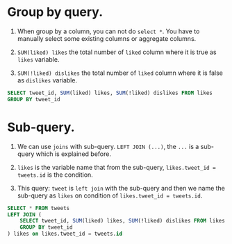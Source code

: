 # Group by query.

1. When group by a column, you can not do `select *`. You have to manually select some existing columns or aggregate columns.

2. `SUM(liked) likes` the total number of `liked` column where it is true as `likes` variable.

3. `SUM(!liked) dislikes` the total number of `liked` column where it is false as `dislikes` variable.

```sql
SELECT tweet_id, SUM(liked) likes, SUM(!liked) dislikes FROM likes
GROUP BY tweet_id
```

# Sub-query.

1. We can use `joins` with sub-query. `LEFT JOIN (...)`, the `...` is a sub-query which is explained before.

2. `likes` is the variable name that from the sub-query, `likes.tweet_id = tweets.id` is the condition.

3. This query: `tweet` is `left join` with the sub-query and then we name the sub-query as `likes` on condition of `likes.tweet_id = tweets.id`.

```sql
SELECT * FROM tweets
LEFT JOIN (
    SELECT tweet_id, SUM(liked) likes, SUM(!liked) dislikes FROM likes
    GROUP BY tweet_id
) likes on likes.tweet_id = tweets.id
```

